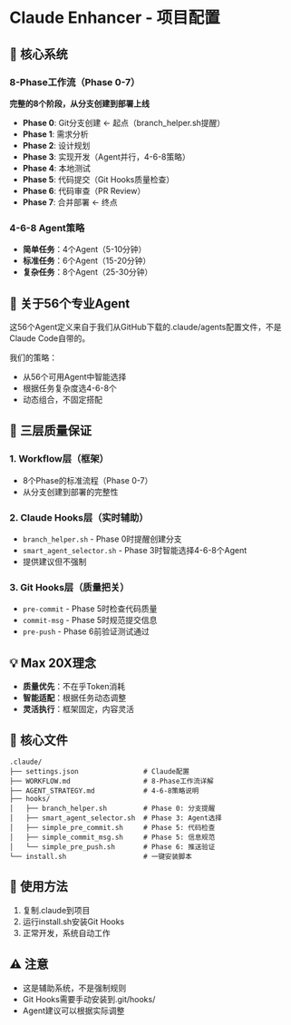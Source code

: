 # Claude Enhancer - 项目配置

## 🎯 核心系统

### 8-Phase工作流（Phase 0-7）
**完整的8个阶段，从分支创建到部署上线**

- **Phase 0**: Git分支创建 ← 起点（branch_helper.sh提醒）
- **Phase 1**: 需求分析
- **Phase 2**: 设计规划
- **Phase 3**: 实现开发（Agent并行，4-6-8策略）
- **Phase 4**: 本地测试
- **Phase 5**: 代码提交（Git Hooks质量检查）
- **Phase 6**: 代码审查（PR Review）
- **Phase 7**: 合并部署 ← 终点

### 4-6-8 Agent策略
- **简单任务**：4个Agent（5-10分钟）
- **标准任务**：6个Agent（15-20分钟）
- **复杂任务**：8个Agent（25-30分钟）

## 🤖 关于56个专业Agent

这56个Agent定义来自于我们从GitHub下载的.claude/agents配置文件，不是Claude Code自带的。

我们的策略：
- 从56个可用Agent中智能选择
- 根据任务复杂度选4-6-8个
- 动态组合，不固定搭配

## 🔧 三层质量保证

### 1. Workflow层（框架）
- 8个Phase的标准流程（Phase 0-7）
- 从分支创建到部署的完整性

### 2. Claude Hooks层（实时辅助）
- `branch_helper.sh` - Phase 0时提醒创建分支
- `smart_agent_selector.sh` - Phase 3时智能选择4-6-8个Agent
- 提供建议但不强制

### 3. Git Hooks层（质量把关）
- `pre-commit` - Phase 5时检查代码质量
- `commit-msg` - Phase 5时规范提交信息
- `pre-push` - Phase 6前验证测试通过

## 💡 Max 20X理念

- **质量优先**：不在乎Token消耗
- **智能适配**：根据任务动态调整
- **灵活执行**：框架固定，内容灵活

## 📁 核心文件

```
.claude/
├── settings.json                # Claude配置
├── WORKFLOW.md                  # 8-Phase工作流详解
├── AGENT_STRATEGY.md            # 4-6-8策略说明
├── hooks/
│   ├── branch_helper.sh         # Phase 0: 分支提醒
│   ├── smart_agent_selector.sh  # Phase 3: Agent选择
│   ├── simple_pre_commit.sh     # Phase 5: 代码检查
│   ├── simple_commit_msg.sh     # Phase 5: 信息规范
│   └── simple_pre_push.sh       # Phase 6: 推送验证
└── install.sh                   # 一键安装脚本
```

## 🚀 使用方法

1. 复制.claude到项目
2. 运行install.sh安装Git Hooks
3. 正常开发，系统自动工作

## ⚠️ 注意

- 这是辅助系统，不是强制规则
- Git Hooks需要手动安装到.git/hooks/
- Agent建议可以根据实际调整